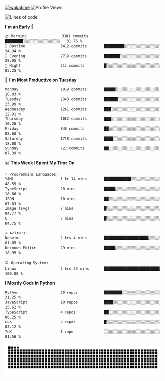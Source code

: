 [![wakatime](https://wakatime.com/badge/user/b920b284-3cde-4cd4-b72e-f7f22d050b16.svg)](https://wakatime.com/@b920b284-3cde-4cd4-b72e-f7f22d050b16)
![Profile Views](http://img.shields.io/badge/Profile%20Views-4586-blue)
<!--START_SECTION:waka-->
![Lines of code](https://img.shields.io/badge/From%20Hello%20World%20I%27ve%20Written-8.8%20million%20lines%20of%20code-blue)

**I'm an Early 🐤** 

```text
🌞 Morning                3101 commits        ████████░░░░░░░░░░░░░░░░░   31.76 % 
🌆 Daytime                3412 commits        █████████░░░░░░░░░░░░░░░░   34.94 % 
🌃 Evening                2739 commits        ███████░░░░░░░░░░░░░░░░░░   28.05 % 
🌙 Night                  513 commits         █░░░░░░░░░░░░░░░░░░░░░░░░   05.25 % 
```
📅 **I'm Most Productive on Tuesday** 

```text
Monday                   1839 commits        █████░░░░░░░░░░░░░░░░░░░░   18.83 % 
Tuesday                  2343 commits        ██████░░░░░░░░░░░░░░░░░░░   23.99 % 
Wednesday                1261 commits        ███░░░░░░░░░░░░░░░░░░░░░░   12.91 % 
Thursday                 1002 commits        ███░░░░░░░░░░░░░░░░░░░░░░   10.26 % 
Friday                   840 commits         ██░░░░░░░░░░░░░░░░░░░░░░░   08.60 % 
Saturday                 1758 commits        ████░░░░░░░░░░░░░░░░░░░░░   18.00 % 
Sunday                   722 commits         ██░░░░░░░░░░░░░░░░░░░░░░░   07.39 % 
```


📊 **This Week I Spent My Time On** 

```text
💬 Programming Languages: 
YAML                     1 hr 14 mins        ████████████░░░░░░░░░░░░░   48.59 % 
TypeScript               28 mins             █████░░░░░░░░░░░░░░░░░░░░   18.86 % 
JSON                     10 mins             ██░░░░░░░░░░░░░░░░░░░░░░░   07.03 % 
Image (svg)              7 mins              █░░░░░░░░░░░░░░░░░░░░░░░░   04.77 % 
C                        7 mins              █░░░░░░░░░░░░░░░░░░░░░░░░   04.75 % 

🔥 Editors: 
Neovim                   2 hrs 4 mins        ████████████████████░░░░░   81.05 % 
Unknown Editor           29 mins             █████░░░░░░░░░░░░░░░░░░░░   18.95 % 

💻 Operating System: 
Linux                    2 hrs 33 mins       █████████████████████████   100.00 % 
```

**I Mostly Code in Python** 

```text
Python                   20 repos            ████████░░░░░░░░░░░░░░░░░   31.25 % 
JavaScript               10 repos            ████░░░░░░░░░░░░░░░░░░░░░   15.62 % 
TypeScript               4 repos             ██░░░░░░░░░░░░░░░░░░░░░░░   06.25 % 
Lua                      2 repos             █░░░░░░░░░░░░░░░░░░░░░░░░   03.12 % 
TeX                      1 repo              ░░░░░░░░░░░░░░░░░░░░░░░░░   01.56 % 
```




<!--END_SECTION:waka-->
![Snake animation](https://raw.githubusercontent.com/timmypidashev/timmypidashev/main/commits.svg)
